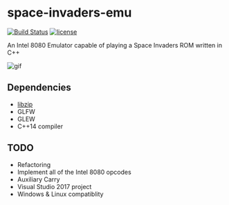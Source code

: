 # space-invaders-emu

[![Build Status](https://travis-ci.org/hugo19941994/space-invaders-emu.svg?branch=master)](https://travis-ci.org/hugo19941994/space-invaders-emu)
[![license](https://img.shields.io/github/license/hugo19941994/space-invaders-emu.svg)](https://github.com/hugo19941994/space-invaders-emu/blob/master/LICENSE.md)

An Intel 8080 Emulator capable of playing a Space Invaders ROM written in C++

![gif](images/preview.gif)

## Dependencies
* [libzip](https://nih.at/libzip/)
* GLFW
* GLEW
* C++14 compiler

## TODO
* Refactoring
* Implement all of the Intel 8080 opcodes
* Auxiliary Carry
* Visual Studio 2017 project
* Windows & Linux compatiblity
